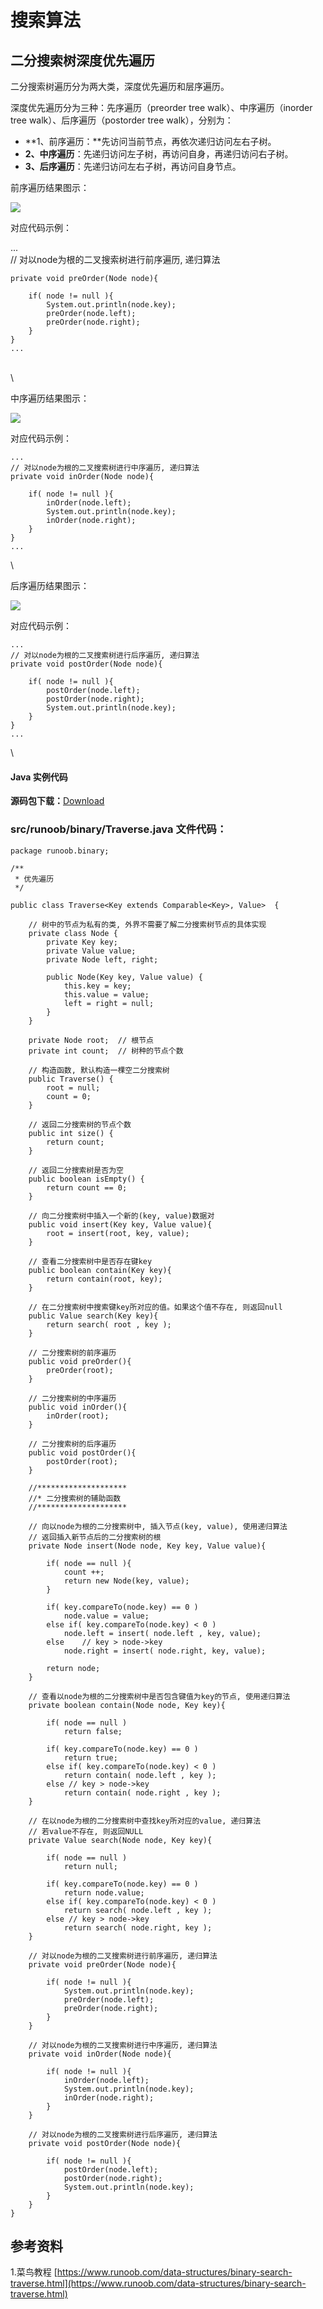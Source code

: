 # 搜索算法

## 二分搜索树深度优先遍历

二分搜索树遍历分为两大类，深度优先遍历和层序遍历。

深度优先遍历分为三种：先序遍历（preorder tree walk）、中序遍历（inorder tree walk）、后序遍历（postorder tree walk），分别为：

* **1、前序遍历：**先访问当前节点，再依次递归访问左右子树。
* **2、中序遍历**：先递归访问左子树，再访问自身，再递归访问右子树。
* **3、后序遍历**：先递归访问左右子树，再访问自身节点。

前序遍历结果图示：

![](https://www.runoob.com/wp-content/uploads/2020/09/traverse-01.png)

对应代码示例：

...\
// 对以node为根的二叉搜索树进行前序遍历, 递归算法

```
private void preOrder(Node node){

    if( node != null ){
        System.out.println(node.key);
        preOrder(node.left);
        preOrder(node.right);
    }
}
...
```

\
\


中序遍历结果图示：

![](https://www.runoob.com/wp-content/uploads/2020/09/traverse-02.png)

对应代码示例：

```
...
// 对以node为根的二叉搜索树进行中序遍历, 递归算法
private void inOrder(Node node){

    if( node != null ){
        inOrder(node.left);
        System.out.println(node.key);
        inOrder(node.right);
    }
}
...
```

\


后序遍历结果图示：

![](https://www.runoob.com/wp-content/uploads/2020/09/traverse-03.png)

对应代码示例：

```
...
// 对以node为根的二叉搜索树进行后序遍历, 递归算法
private void postOrder(Node node){

    if( node != null ){
        postOrder(node.left);
        postOrder(node.right);
        System.out.println(node.key);
    }
}
...
```

\


#### Java 实例代码

**源码包下载：**[Download](https://www.runoob.com/wp-content/uploads/2020/09/runoob-algorithm-Traverse.zip)

### src/runoob/binary/Traverse.java 文件代码：

```
package runoob.binary;

/**
 * 优先遍历
 */

public class Traverse<Key extends Comparable<Key>, Value>  {

    // 树中的节点为私有的类, 外界不需要了解二分搜索树节点的具体实现
    private class Node {
        private Key key;
        private Value value;
        private Node left, right;

        public Node(Key key, Value value) {
            this.key = key;
            this.value = value;
            left = right = null;
        }
    }

    private Node root;  // 根节点
    private int count;  // 树种的节点个数

    // 构造函数, 默认构造一棵空二分搜索树
    public Traverse() {
        root = null;
        count = 0;
    }

    // 返回二分搜索树的节点个数
    public int size() {
        return count;
    }

    // 返回二分搜索树是否为空
    public boolean isEmpty() {
        return count == 0;
    }

    // 向二分搜索树中插入一个新的(key, value)数据对
    public void insert(Key key, Value value){
        root = insert(root, key, value);
    }

    // 查看二分搜索树中是否存在键key
    public boolean contain(Key key){
        return contain(root, key);
    }

    // 在二分搜索树中搜索键key所对应的值。如果这个值不存在, 则返回null
    public Value search(Key key){
        return search( root , key );
    }

    // 二分搜索树的前序遍历
    public void preOrder(){
        preOrder(root);
    }

    // 二分搜索树的中序遍历
    public void inOrder(){
        inOrder(root);
    }

    // 二分搜索树的后序遍历
    public void postOrder(){
        postOrder(root);
    }

    //********************
    //* 二分搜索树的辅助函数
    //********************

    // 向以node为根的二分搜索树中, 插入节点(key, value), 使用递归算法
    // 返回插入新节点后的二分搜索树的根
    private Node insert(Node node, Key key, Value value){

        if( node == null ){
            count ++;
            return new Node(key, value);
        }

        if( key.compareTo(node.key) == 0 )
            node.value = value;
        else if( key.compareTo(node.key) < 0 )
            node.left = insert( node.left , key, value);
        else    // key > node->key
            node.right = insert( node.right, key, value);

        return node;
    }

    // 查看以node为根的二分搜索树中是否包含键值为key的节点, 使用递归算法
    private boolean contain(Node node, Key key){

        if( node == null )
            return false;

        if( key.compareTo(node.key) == 0 )
            return true;
        else if( key.compareTo(node.key) < 0 )
            return contain( node.left , key );
        else // key > node->key
            return contain( node.right , key );
    }

    // 在以node为根的二分搜索树中查找key所对应的value, 递归算法
    // 若value不存在, 则返回NULL
    private Value search(Node node, Key key){

        if( node == null )
            return null;

        if( key.compareTo(node.key) == 0 )
            return node.value;
        else if( key.compareTo(node.key) < 0 )
            return search( node.left , key );
        else // key > node->key
            return search( node.right, key );
    }

    // 对以node为根的二叉搜索树进行前序遍历, 递归算法
    private void preOrder(Node node){

        if( node != null ){
            System.out.println(node.key);
            preOrder(node.left);
            preOrder(node.right);
        }
    }

    // 对以node为根的二叉搜索树进行中序遍历, 递归算法
    private void inOrder(Node node){

        if( node != null ){
            inOrder(node.left);
            System.out.println(node.key);
            inOrder(node.right);
        }
    }

    // 对以node为根的二叉搜索树进行后序遍历, 递归算法
    private void postOrder(Node node){

        if( node != null ){
            postOrder(node.left);
            postOrder(node.right);
            System.out.println(node.key);
        }
    }
}
```



## 参考资料

1.菜鸟教程 [https://www.runoob.com/data-structures/binary-search-traverse.html](https://www.runoob.com/data-structures/binary-search-traverse.html)
